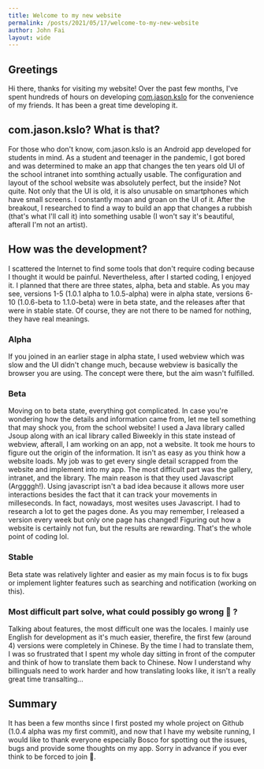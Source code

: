 ```yaml
---
title: Welcome to my new website
permalink: /posts/2021/05/17/welcome-to-my-new-website
author: John Fai
layout: wide
---
```

## Greetings
Hi there, thanks for visiting my website! Over the past few months, I've spent hundreds of hours on developing [com.jason.kslo](https://github.com/johnfai91/com.jason.kslo) for the convenience of my friends. It has been a great time developing it.

## com.jason.kslo? What is that?
For those who don't know, com.jason.kslo is an Android app developed for students in mind. As a student and teenager in the pandemic, I got bored and was determined to make an app that changes the ten years old UI of the school intranet into somthing actually usable. The configuration and layout of the school website was absolutely perfect, but the inside? Not quite. Not only that the UI is old, it is also unusable on smartphones which have small screens. I constantly moan and groan on the UI of it. After the breakout, I researched to find a way to build an app that changes a rubbish (that's what I'll call it) into something usable (I won't say it's beautiful, afterall I'm not an artist). 

## How was the development?
I scattered the Internet to find some tools that don't require coding because I thought it would be painful. Nevertheless, after I started coding, I enjoyed it. I planned that there are three states, alpha, beta and stable. As you may see, versions 1-5 (1.0.1 alpha to 1.0.5-alpha) were in alpha state, versions 6-10 (1.0.6-beta to 1.1.0-beta) were in beta state, and the releases after that were in stable state. Of course, they are not there to be named for nothing, they have real meanings. 

### Alpha
If you joined in an earlier stage in alpha state, I used webview which was slow and the UI didn't change much, because webview is basically the browser you are using. The concept were there, but the aim wasn't fulfilled.

### Beta
Moving on to beta state, everything got complicated. In case you're wondering how the details and information came from, let me tell something that may shock you, from the school website! I used a Java library called Jsoup along with an ical library called Biweekly in this state instead of webview, afterall, I am working on an app, not a website. It took me hours to figure out the origin of the information. It isn't as easy as you think how a website loads. My job was to get every single detail scrapped from the website and implement into my app. The most difficult part was the gallery, intranet, and the library. The main reason is that they used Javascript (Arggggh!). Using javascript isn't a bad idea because it allows more user interactions besides the fact that it can track your movements in milleseconds. In fact, nowadays, most wesites uses Javascript. I had to research a lot to get the pages done. As you may remember, I released a version every week but only one page has changed! Figuring out how a website is certainly not fun, but the results are rewarding. That's the whole point of coding lol.

### Stable
Beta state was relatively lighter and easier as my main focus is to fix bugs or implement lighter features such as searching and notification (working on this). 

### Most difficult part solve, what could possibly go wrong :new_moon_with_face:	?
Talking about features, the most difficult one was the locales. I mainly use English for development as it's much easier, therefire, the first few (around 4) versions were completely in Chinese. By the time I had to translate them, I was so frustrated that I spent my whole day sitting in front of the computer and think of how to translate them back to Chinese. Now I understand why billinguals need to work harder and how translating looks like, it isn't a really great time transalting...

## Summary
It has been a few months since I first posted my whole project on Github (1.0.4 alpha was my first commit), and now that I have my website running, I would like to thank everyone especially Bosco for spotting out the issues, bugs and provide some thoughts on my app. Sorry in advance if you ever think to be forced to join :rofl:.
